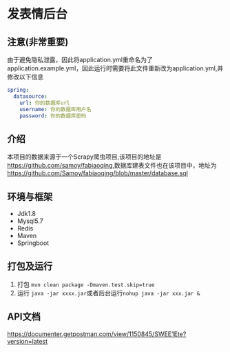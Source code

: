 # 发表情后台

## 注意(非常重要)
由于避免隐私泄露，因此将application.yml重命名为了application.example.yml，因此运行时需要将此文件重新改为application.yml,并修改以下信息
```yaml
spring:
  datasource:
    url: 你的数据库url
    username: 你的数据库用户名
    password: 你的数据库密码
```
## 介绍
本项目的数据来源于一个Scrapy爬虫项目,该项目的地址是<https://github.com/samoy/fabiaoqing>,数据库建表文件也在该项目中，地址为
<https://github.com/Samoy/fabiaoqing/blob/master/database.sql>

## 环境与框架
* Jdk1.8
* Mysql5.7
* Redis
* Maven
* Springboot

## 打包及运行

1. 打包
`mvn clean package -Dmaven.test.skip=true`
2. 运行
`java -jar xxxx.jar`或者后台运行`nohup java -jar xxx.jar &`

## API文档
<https://documenter.getpostman.com/view/1150845/SWEE1Ete?version=latest>
